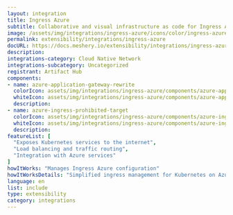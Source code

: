```yaml
---
layout: integration
title: Ingress Azure
subtitle: Collaborative and visual infrastructure as code for Ingress Azure
image: /assets/img/integrations/ingress-azure/icons/color/ingress-azure-color.svg
permalink: extensibility/integrations/ingress-azure
docURL: https://docs.meshery.io/extensibility/integrations/ingress-azure
description: 
integrations-category: Cloud Native Network
integrations-subcategory: Uncategorized
registrant: Artifact Hub
components: 
- name: azure-application-gateway-rewrite
  colorIcon: assets/img/integrations/ingress-azure/components/azure-application-gateway-rewrite/icons/color/azure-application-gateway-rewrite-color.svg
  whiteIcon: assets/img/integrations/ingress-azure/components/azure-application-gateway-rewrite/icons/white/azure-application-gateway-rewrite-white.svg
  description: 
- name: azure-ingress-prohibited-target
  colorIcon: assets/img/integrations/ingress-azure/components/azure-ingress-prohibited-target/icons/color/azure-ingress-prohibited-target-color.svg
  whiteIcon: assets/img/integrations/ingress-azure/components/azure-ingress-prohibited-target/icons/white/azure-ingress-prohibited-target-white.svg
  description: 
featureList: [
  "Exposes Kubernetes services to the internet",
  "Load balancing and traffic routing",
  "Integration with Azure services"
]
howItWorks: "Manages Ingress Azure configuration"
howItWorksDetails: "Simplified ingress management for Kubernetes on Azure"
language: en
list: include
type: extensibility
category: integrations
---
```

